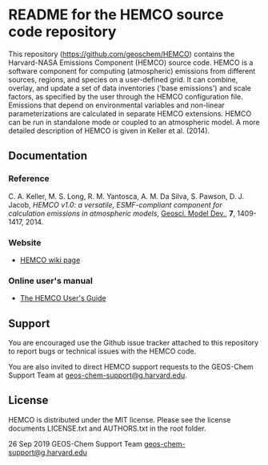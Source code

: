 # README for the HEMCO source code repository

This repository (https://github.com/geoschem/HEMCO) contains the Harvard-NASA Emissions Component (HEMCO) source code. HEMCO is a software component for computing (atmospheric) emissions from different sources, regions, and species on a user-defined grid. It can combine, overlay, and update a set of data inventories ('base emissions') and scale factors, as specified by the user through the HEMCO configuration file. Emissions that depend on environmental variables and non-linear  parameterizations are calculated in separate HEMCO extensions. HEMCO can be run in standalone mode or coupled to an atmospheric model. A more detailed description of HEMCO is given in Keller et al. (2014).

## Documentation

### Reference

C. A. Keller, M. S. Long, R. M. Yantosca, A. M. Da Silva, S. Pawson, D. J. Jacob, *HEMCO v1.0: a versatile,
ESMF-compliant component for calculation emissions in atmospheric models*, <u>Geosci. Model Dev.</u>, **7**, 1409-1417, 2014.

### Website

  * [HEMCO wiki page](http://wiki.seas.harvard.edu/geos-chem/index.php/HEMCO)

### Online user's manual

  * [The HEMCO User's Guide](http://wiki.seas.harvard.edu/geos-chem/index.php/The_HEMCO_User%27s_Guide)


## Support

You are encouraged use the Github issue tracker attached to this repository to report  bugs or technical issues with the HEMCO code.

You are also invited to direct HEMCO support requests to the GEOS-Chem Support Team at geos-chem-support@g.harvard.edu.

## License

HEMCO is distributed under the MIT license. Please see the license documents LICENSE.txt and AUTHORS.txt in the root folder.


26 Sep 2019
GEOS-Chem Support Team
geos-chem-support@g.harvard.edu
